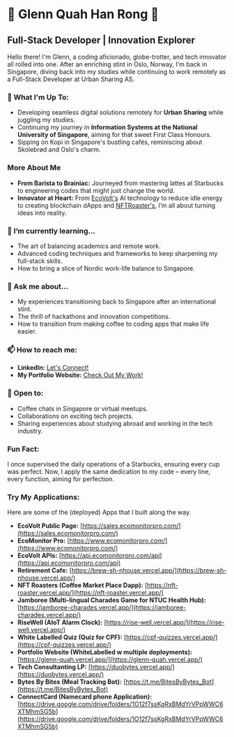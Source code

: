 # 🌟 Glenn Quah Han Rong 🌟

## Full-Stack Developer | Innovation Explorer

Hello there! I'm Glenn, a coding aficionado, globe-trotter, and tech innovator all rolled into one. After an enriching stint in Oslo, Norway, I'm back in Singapore, diving back into my studies while continuing to work remotely as a Full-Stack Developer at Urban Sharing AS.

### 🚀 What I'm Up To:
- Developing seamless digital solutions remotely for **Urban Sharing** while juggling my studies.
- Continuing my journey in **Information Systems at the National University of Singapore**, aiming for that sweet First Class Honours.
- Sipping on Kopi in Singapore's bustling cafés, reminiscing about Skolebrød and Oslo's charm.

### More About Me
- **From Barista to Brainiac:** Journeyed from mastering lattes at Starbucks to engineering codes that might just change the world.
- **Innovator at Heart:** From [EcoVolt's](https://sales.ecomonitorpro.com/) AI technology to reduce idle energy to creating blockchain dApps and [NFTRoaster's](https://github.com/glennquah/Coffee-Market-Place-Dapp), I’m all about turning ideas into reality.

### 🌱 I’m currently learning...
- The art of balancing academics and remote work.
- Advanced coding techniques and frameworks to keep sharpening my full-stack skills.
- How to bring a slice of Nordic work-life balance to Singapore.

### 💬 Ask me about...
- My experiences transitioning back to Singapore after an international stint.
- The thrill of hackathons and innovation competitions.
- How to transition from making coffee to coding apps that make life easier.

### 📫 How to reach me:
- **LinkedIn:** [Let's Connect!](https://www.linkedin.com/in/glenn-quah-59390a18b/)
- **My Portfolio Website:** [Check Out My Work!](https://glenn-quah.vercel.app/)

### 🤝 Open to:
- Coffee chats in Singapore or virtual meetups.
- Collaborations on exciting tech projects.
- Sharing experiences about studying abroad and working in the tech industry.

### Fun Fact:
I once supervised the daily operations of a Starbucks, ensuring every cup was perfect. Now, I apply the same dedication to my code – every line, every function, aiming for perfection.

### Try My Applications:
Here are some of the (deployed) Apps that I built along the way.
- **EcoVolt Public Page:** [https://sales.ecomonitorpro.com/](https://sales.ecomonitorpro.com/)
- **EcoMonitor Pro:** [https://www.ecomonitorpro.com/](https://www.ecomonitorpro.com/)
- **EcoVolt APIs:** [https://api.ecomonitorpro.com/api](https://api.ecomonitorpro.com/api)
- **Retirement Cafe:** [https://brew-sh-nhouse.vercel.app/](https://brew-sh-nhouse.vercel.app/)
- **NFT Roasters (Coffee Market Place Dapp):** [https://nft-roaster.vercel.app/](https://nft-roaster.vercel.app/)
- **Jamboree (Multi-lingual Charades Game for NTUC Health Hub):** [https://jamboree-charades.vercel.app/](https://jamboree-charades.vercel.app/)
- **RiseWell (AIoT Alarm Clock):** [https://rise-well.vercel.app/](https://rise-well.vercel.app/)
- **White Labelled Quiz (Quiz for CPF):** [https://cpf-quizzes.vercel.app/](https://cpf-quizzes.vercel.app/)
- **Portfolio Website (WhiteLabelled w multiple deployments):** [https://glenn-quah.vercel.app/](https://glenn-quah.vercel.app/)
- **Tech Consultanting LP:** [https://duobytes.vercel.app/](https://duobytes.vercel.app/)
- **Bytes By Bites (Meal Tracking Bot):** [https://t.me/BitesByBytes_Bot](https://t.me/BitesByBytes_Bot)
- **ConnectCard (Namecard phone Application):** [https://drive.google.com/drive/folders/1O12f7ssKgRxBMdYrVPpWWC6XTMhmSG5b](https://drive.google.com/drive/folders/1O12f7ssKgRxBMdYrVPpWWC6XTMhmSG5b)

